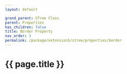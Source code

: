 ```yaml
---
layout: default

grand_parent: STree Class
parent: Properties
has_children: false
title: Border Property
nav_order: 3
permalink: /package/extension5/stree/properties/border
---
```

# {{ page.title }}
